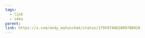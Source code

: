 ```yaml
---
tags:
  - link
  - idea
parent: 
link: https://x.com/andy_matuschak/status/1795974062809788928
---
```

